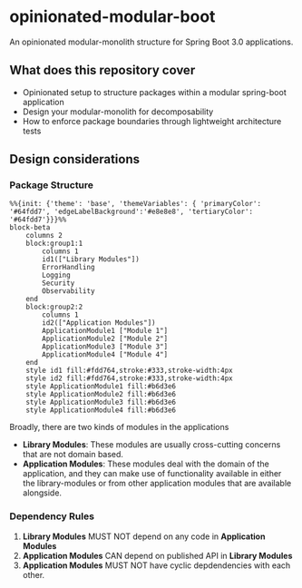 # opinionated-modular-boot
An opinionated modular-monolith structure for Spring Boot 3.0 applications.

## What does this repository cover
- Opinionated setup to structure packages within a modular spring-boot application
- Design your modular-monolith for decomposability
- How to enforce package boundaries through lightweight architecture tests

## Design considerations 

### Package Structure 

```mermaid
%%{init: {'theme': 'base', 'themeVariables': { 'primaryColor': '#64fdd7', 'edgeLabelBackground':'#e8e8e8', 'tertiaryColor': '#64fdd7'}}}%%
block-beta
    columns 2
    block:group1:1
        columns 1 
        id1(["Library Modules"])
        ErrorHandling 
        Logging 
        Security
        Observability
    end
    block:group2:2
        columns 1
        id2(["Application Modules"])
        ApplicationModule1 ["Module 1"] 
        ApplicationModule2 ["Module 2"] 
        ApplicationModule3 ["Module 3"]
        ApplicationModule4 ["Module 4"] 
    end
    style id1 fill:#fdd764,stroke:#333,stroke-width:4px
    style id2 fill:#fdd764,stroke:#333,stroke-width:4px
    style ApplicationModule1 fill:#b6d3e6
    style ApplicationModule2 fill:#b6d3e6
    style ApplicationModule3 fill:#b6d3e6
    style ApplicationModule4 fill:#b6d3e6
```

Broadly, there are two kinds of modules in the applications  
- **Library Modules**: These modules are usually cross-cutting concerns that are not domain based.
- **Application Modules**: These modules deal with the domain of the application, and they can make use of functionality available in either the library-modules or from other application modules that are available alongside.

### Dependency Rules 
1. **Library Modules** MUST NOT depend on any code in **Application Modules**
2. **Application Modules** CAN depend on published API in **Library Modules**
3. **Application Modules** MUST NOT have cyclic depdendencies with each other. 




